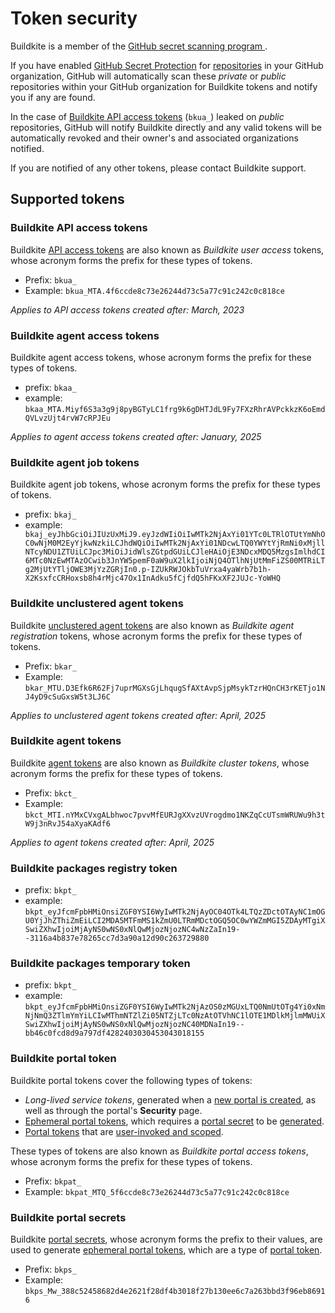# Token security

Buildkite is a member of the [GitHub secret scanning program
](https://docs.github.com/en/code-security/secret-scanning/secret-scanning-partnership-program/secret-scanning-partner-program).

If you have enabled [GitHub Secret Protection](https://docs.github.com/en/get-started/learning-about-github/about-github-advanced-security#github-secret-protection) for [repositories](https://docs.github.com/en/code-security/secret-scanning/enabling-secret-scanning-features/enabling-secret-scanning-for-your-repository) in your GitHub organization, GitHub will automatically scan these _private_ or _public_ repositories within your GitHub organization for Buildkite tokens and notify you if any are found.

In the case of [Buildkite API access tokens](#supported-tokens-buildkite-api-access-tokens) (`bkua_`) leaked on _public_ repositories, GitHub will notify Buildkite directly and any valid tokens will be automatically revoked and their owner's and associated organizations notified.

If you are notified of any other tokens, please contact Buildkite support.

## Supported tokens

### Buildkite API access tokens

Buildkite [API access tokens](/docs/apis#authentication) are also known as _Buildkite user access_ tokens, whose acronym forms the prefix for these types of tokens.

- Prefix: `bkua_`
- Example: `bkua_MTA.4f6ccde8c73e26244d73c5a77c91c242c0c818ce`

_Applies to API access tokens created after:  March, 2023_

### Buildkite agent access tokens

Buildkite agent access tokens, whose acronym forms the prefix for these types of tokens.

- prefix: `bkaa_`
- example: `bkaa_MTA.Miyf6S3a3g9j8pyBGTyLC1frg9k6gDHTJdL9Fy7FXzRhrAVPckkzK6oEmdQVLvzUjt4rvW7cRPJEu`

_Applies to agent access tokens created after: January, 2025_

### Buildkite agent job tokens

Buildkite agent job tokens, whose acronym forms the prefix for these types of tokens.

- prefix: `bkaj_`
- example: ` bkaj_eyJhbGciOiJIUzUxMiJ9.eyJzdWIiOiIwMTk2NjAxYi01YTc0LTRlOTUtYmNhOC0wNjM0M2EyYjkwNzkiLCJhdWQiOiIwMTk2NjAxYi01NDcwLTQ0YWYtYjRmNi0xMjllNTcyNDU1ZTUiLCJpc3MiOiJidWlsZGtpdGUiLCJleHAiOjE3NDcxMDQ5MzgsImlhdCI6MTc0NzEwMTAzOCwib3JnYW5pemF0aW9uX2lkIjoiNjQ4OTlhNjUtMmFiZS00MTRiLTg2MjUtYTljOWE3MjYzZGRjIn0.p-IZUkRWJOkbTuVrxa4yaWrb7b1h-X2KsxfcCRHoxsb8h4rMjc47Ox1InAdku5fCjfdQ5hFKxXF2JUJc-YoWHQ`

### Buildkite unclustered agent tokens

Buildkite [unclustered agent tokens](/docs/agent/v3/unclustered-tokens) are also known as _Buildkite agent registration_ tokens, whose acronym forms the prefix for these types of tokens.

- Prefix: `bkar_`
- Example: `bkar_MTU.D3Efk6R62Fj7uprMGXsGjLhqugSfAXtAvpSjpMsykTzrHQnCH3rKETjo1NJ4yD9cSuGxsW5t3LJ6C`

_Applies to unclustered agent tokens created after: April, 2025_

### Buildkite agent tokens

Buildkite [agent tokens](/docs/agent/v3/tokens) are also known as _Buildkite cluster tokens_, whose acronym forms the prefix for these types of tokens.

- Prefix: `bkct_`
- Example: `bkct_MTI.nYMxCVxgALbhwoc7pvvMfEURJgXXvzUVrogdmo1NKZqCcUTsmWRUWu9h3tW9j3nRvJ54aXyaKAdf6`

_Applies to agent tokens created after: April, 2025_

### Buildkite packages registry token

- prefix: `bkpt_`
- example: `bkpt_eyJfcmFpbHMiOnsiZGF0YSI6WyIwMTk2NjAyOC04OTk4LTQzZDctOTAyNC1mOGU0YjJhZThiZmEiLCI2MDA5MTFmMS1kZmU0LTRmMDctOGQ5OC0wYWZmMGI5ZDAyMTgiXSwiZXhwIjoiMjAyNS0wNS0xNlQwMjozNjozNC4wNzZaIn19--3116a4b837e78265cc7d3a90a12d90c263729880`

### Buildkite packages temporary token

- prefix: `bkpt_`
- example: `bkpt_eyJfcmFpbHMiOnsiZGF0YSI6WyIwMTk2NjAzOS0zMGUxLTQ0NmUtOTg4Yi0xNmNjNmQ3ZTlmYmYiLCIwMThmNTZlZi05NTZjLTc0NzAtOTVhNC1lOTE1MDlkMjlmMWUiXSwiZXhwIjoiMjAyNS0wNS0xNlQwMjozNjozNC40MDNaIn19--bb46c0fcd8d9a797df4282403030453043018155`

### Buildkite portal token

Buildkite portal tokens cover the following types of tokens:

- _Long-lived service tokens_, generated when a [new portal is created](/docs/apis/graphql/portals#getting-started), as well as through the portal's **Security** page.
- [Ephemeral portal tokens](/docs/apis/graphql/portals/ephemeral-portal-tokens), which requires a [portal secret](#supported-tokens-buildkite-portal-secrets) to be [generated](/docs/apis/graphql/portals/ephemeral-portal-tokens#requesting-an-ephemeral-portal-token).
- [Portal tokens](/docs/apis/graphql/portals/user-invoked-portals#short-lived-portal-token-generating-a-portal-token) that are [user-invoked and scoped](/docs/apis/graphql/portals/user-invoked-portals).

These types of tokens are also known as _Buildkite portal access tokens_, whose acronym forms the prefix for these types of tokens.

- Prefix: `bkpat_`
- Example: `bkpat_MTQ_5f6ccde8c73e26244d73c5a77c91c242c0c818ce`

### Buildkite portal secrets

Buildkite [portal secrets](/docs/apis/graphql/portals/ephemeral-portal-tokens#generating-a-secret), whose acronym forms the prefix to their values, are used to generate [ephemeral portal tokens](/docs/apis/graphql/portals/ephemeral-portal-tokens#requesting-an-ephemeral-portal-token), which are a type of [portal token](#supported-tokens-buildkite-portal-token).

- Prefix: `bkps_`
- Example: `bkps_Mw_388c52458682d4e2621f28df4b3018f27b130ee6c7a263bbd3f96eb86916`
